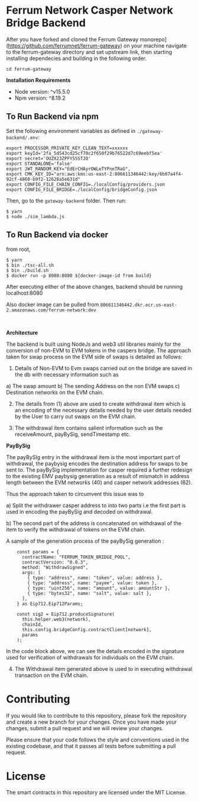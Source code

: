 # Ferrum Network Casper Network Bridge Backend

After you have forked and cloned the Ferrum Gateway monorepo](https://github.com/ferrumnet/ferrum-gateway) on your machine navigate to the ferrum-gateway directory and set upstream link, then starting installing dependecies and building in the following order.

```
cd ferrum-gateway
```

**Installation Requirements**

- Node version: ^v15.5.0
- Npm version: ^8.19.2

## To Run Backend via npm

Set the following environment variables as defined in `./gateway-backend/.env`:

```
export PROCESSOR_PRIVATE_KEY_CLEAN_TEXT=xxxxxx
export keyId='2fa_5d543cd25cf70c2f650f29b76522d7c69eebf5ea'
export secret='OUZX23ZPFYSSSTJO'
export STANDALONE='false'
export JWT_RANDOM_KEY="EdErCHAyrOWLeTYPneTRaG",
export CMK_KEY_ID="arn:aws:kms:us-east-2:806611346442:key/6b07a4f4-92cf-4860-b9f2-12628a5e631d"
export CONFIG_FILE_CHAIN_CONFIG=./localConfig/providers.json
export CONFIG_FILE_BRIDGE=./localConfig/bridgeConfig.json
```

Then, go to the `gateway-backend` folder. Then run:

```
$ yarn
$ node ./sim_lambda.js
```

## To Run Backend via docker

from root,

```
$ yarn
$ bin ./tsc-all.sh
$ bin ./build.sh
$ docker run -p 8080:8080 ${docker-image-id from build}
```

After executing either of the above changes, backend should be running localhost:8080

Also docker image can be pulled from `806611346442.dkr.ecr.us-east-2.amazonaws.com/ferrum-network:dev`

<br />

**Architecture**

The backend is built using NodeJs and web3 util libraries mainly for the conversion of non-EVM to EVM tokens in the caspers bridge. The approach taken for swap process on the EVM side of swaps is detailed as follows:

1) Details of Non-EVM to Evm swaps carried out on the bridge are saved in the db with necessary information such as

a) The swap amount
b) The sending Address on the non EVM swaps
c) Destination networks on the EVM chain.

2) The details from (1) above are used to create withdrawal item which is an encoding of the necessary details needed by the user details needed by the User to carry out swaps on the EVM chain.

3) The withdrawal item contains salient information such as the receiveAmount, payBySig, sendTimestamp etc.

**PayBySig**

The payBySIg entry in the withdrawal item is the most important part of withdrawal, the paybysig encodes the destination address for swaps to be sent to. The payBySig implementation for casper required a further redesign to the existing EMV paybysig generation as a result of mismatch in address length between the EVM networks (40) and casper network addresses (62).

Thus the approach taken to circumvent this issue was to 

a) Split the withdrawer casper address to into two parts i.e the first part is used in encoding the payBySig and decoded on withdrawal.

b) The second part of the address is concatenated on withdrawal of the item to verify the withdrawal of tokens on the EVM chain.

A sample of the generation process of the payBySig generation :

```
    const params = {
      contractName: "FERRUM_TOKEN_BRIDGE_POOL",
      contractVersion: "0.0.3",
      method: "WithdrawSigned",
      args: [
        { type: "address", name: "token", value: address },
        { type: "address", name: "payee", value: token },
        { type: "uint256", name: "amount", value: amountStr },
        { type: "bytes32", name: "salt", value: salt },
      ],
    } as Eip712.Eip712Params;

    const sig2 = Eip712.produceSignature(
      this.helper.web3(network),
      chainId,
      this.config.bridgeConfig.contractClient[network],
      params
    );
```

In the code block above, we can see the details encoded in the signature used for verification of withdrawals for individuals on the EVM chain.

4) The Withdrawal item generated above is used to in executing withdrawal transaction on the EVM chain.

# Contributing

If you would like to contribute to this repository, please fork the repository and create a new branch for your changes. Once you have made your changes, submit a pull request and we will review your changes.

Please ensure that your code follows the style and conventions used in the existing codebase, and that it passes all tests before submitting a pull request.
<br />

# License

The smart contracts in this repository are licensed under the MIT License.
